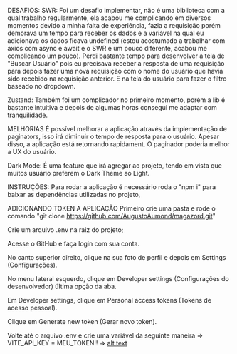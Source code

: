 DESAFIOS:
SWR: Foi um desafio implementar, não é uma biblioteca com a qual trabalho regularmente, ela acabou me complicando em diversos momentos devido a minha falta de experiência, fazia a requisição porém demorava um tempo para receber os dados e a variável na qual eu adicionava os dados ficava undefined (estou acostumado a trabalhar com axios com async e await e o SWR é um pouco diferente, acabou me complicando um pouco). Perdi bastante tempo para desenvolver a tela de "Buscar Usuário" pois eu precisava receber a resposta de uma requisição para depois fazer uma nova requisição com o nome do usuário que havia sido recebido na requisição anterior. E na tela do usuário para fazer o filtro baseado no dropdown.

Zustand: Também foi um complicador no primeiro momento, porém a lib é bastante intuitiva e depois de algumas horas consegui me adaptar com tranquilidade.

MELHORIAS
É possível melhorar a aplicação através da implementação de paginators, isso irá diminuir o tempo de resposta para o usuário. Apesar disso, a aplicação está retornando rapidament. O paginador poderia melhor a UX do usuário.

Dark Mode: É uma feature que irá agregar ao projeto, tendo em vista que muitos usuário preferem o Dark Theme ao Light.


INSTRUÇÕES:
Para rodar a aplicação é necessário roda o "npm i" para baixar as dependências utilizadas no projeto, 


ADICIONANDO TOKEN A APLICAÇÃO
Primeiro crie uma pasta e rode o comando "git clone https://github.com/AugustoAumond/magazord.git"

Crie um arquivo .env na raiz do projeto;

Acesse o GitHub e faça login com sua conta.

No canto superior direito, clique na sua foto de perfil e depois em Settings (Configurações).

No menu lateral esquerdo, clique em Developer settings (Configurações do desenvolvedor) última opção da aba.

Em Developer settings, clique em Personal access tokens (Tokens de acesso pessoal).

Clique em Generate new token (Gerar novo token).

Volte até o arquivo .env e crie uma variável da seguinte maneira => VITE_API_KEY = MEU_TOKEN!! => [alt text](./public/image.png)
